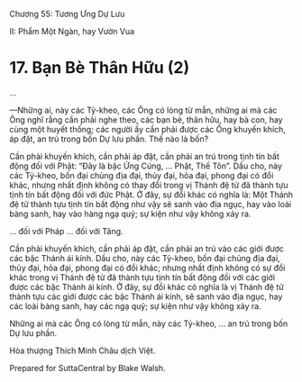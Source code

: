  

Chương 55: Tương Ưng Dự Lưu

II: Phẩm Một Ngàn, hay Vườn Vua

# 17\. Bạn Bè Thân Hữu (2)

…

—Những ai, này các Tỷ-kheo, các Ông có lòng từ mẫn, những ai mà các Ông nghĩ rằng cần phải nghe theo, các bạn bè, thân hữu, hay bà con, hay cùng một huyết thống; các người ấy cần phải được các Ông khuyến khích, áp đặt, an trú trong bốn Dự lưu phần. Thế nào là bốn?

Cần phải khuyến khích, cần phải áp đặt, cần phải an trú trong tịnh tín bất động đối với Phật: “Ðây là bậc Ứng Cúng, … Phật, Thế Tôn”. Dầu cho, này các Tỷ-kheo, bốn đại chủng địa đại, thủy đại, hỏa đại, phong đại có đổi khác, nhưng nhất định không có thay đổi trong vị Thánh đệ tử đã thành tựu tịnh tín bất động đối với đức Phật. Ở đây, sự đổi khác có nghĩa là: Một Thánh đệ tử thành tựu tịnh tín bất động như vậy sẽ sanh vào địa ngục, hay vào loài bàng sanh, hay vào hàng ngạ quỷ; sự kiện như vậy không xảy ra.

… đối với Pháp … đối với Tăng.

Cần phải khuyến khích, cần phải áp đặt, cần phải an trú vào các giới được các bậc Thánh ái kính. Dầu cho, này các Tỷ-kheo, bốn đại chủng địa đại, thủy đại, hỏa đại, phong đại có đổi khác; nhưng nhất định không có sự đổi khác trong vị Thánh đệ tử đã thành tựu tịnh tín bất động đối với các giới được các bậc Thánh ái kính. Ở đây, sự đổi khác có nghĩa là vị Thánh đệ tử thành tựu các giới được các bậc Thánh ái kính, sẽ sanh vào địa ngục, hay các loài bàng sanh, hay các ngạ quỷ; sự kiện như vậy không xảy ra.

Những ai mà các Ông có lòng từ mẫn, này các Tỷ-kheo, … an trú trong bốn Dự lưu phần.

Hòa thượng Thích Minh Châu dịch Việt.

Prepared for SuttaCentral by Blake Walsh.